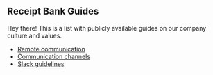 ## Receipt Bank Guides

Hey there! This is a list with publicly available guides on our company culture and values.

* [Remote communication](remote.md)
* [Communication channels](channels.md)
* [Slack guidelines](slack.md)
